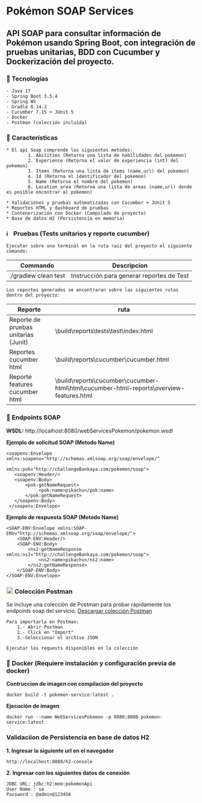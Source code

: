 # Pokémon SOAP Services

## API SOAP para consultar información de Pokémon usando Spring Boot, con integración de pruebas unitarias, BDD con Cucumber y Dockerización del proyecto.

### 📌 Tecnologías
    
    - Java 17
    - Spring Boot 3.5.4
    - Spring WS
    - Gradle 8.14.3
    - Cucumber 7.15 + JUnit 5
    - Docker
    - Postman (colección incluida)

### 🚀 Características

    * El api Soap comprende los siguientes metodos:
            1. Abilities (Retorna una lista de habilidades del pokemon)
            2. Experience (Retorna el valor de experiencia (int) del pokemon)
            3. Items (Retorna una lista de items (name,url) del pokemon)
            4. Id (Retorna el identificador del pokemon)
            5. Name (Retorna el nombre del pokemon)
            6. Location_area (Retorna una lista de areas (name,url) donde es posible encontrar al pokemon)

    * Validaciones y pruebas automatizadas con Cucumber + JUnit 5
    * Reportes HTML y dashboard de pruebas
    * Contenerización con Docker (Compilado de proyecto)
    * Base de datos H2 (Persistencia en memoria)

### <img width="15" height="15" alt="image" src="https://github.com/user-attachments/assets/5f9f5f7f-489a-4991-969b-bcedb72c2c7c" />  Pruebas (Tests unitarios y reporte cucumber)
    
    Ejecutar sobre una terminal en la ruta raiz del proyecto el siguiente comando:

| Commando | Descripcion |
| --- | --- |
| ./gradlew clean test | Instrucción para generar reportes de Test |            

    Los reportes generados se encontraran sobre las siguientes rutas dentro del proyecto:

    
| Reporte | ruta |
| --- | --- |
|Reporte de pruebas unitarias (Junit)| \build\reports\tests\test\index.html |     
|Reportes cucumber html|\build\reports\cucumber\cucumber.html|
|Reporte features cucumber html |\build\reports\cucumber\cucumber-html\html\cucumber-html-reports\overview-features.html|

### 📡 Endpoints SOAP

**WSDL:**
    http://localhost:8080/webServicesPokemon/pokemon.wsdl

**Ejemplo de solicitud SOAP (Metodo Name)**

    <soapenv:Envelope xmlns:soapenv="http://schemas.xmlsoap.org/soap/envelope/"
                      xmlns:pok="http://challengeBankaya.com/pokemon/soap">
       <soapenv:Header/>
       <soapenv:Body>
           <pok:getNameRequest>
                <pok:name>pikachu</pok:name>
           </pok:getNameRequest>
       </soapenv:Body>
     </soapenv:Envelope>

**Ejemplo de respuesta SOAP (Metodo Name)**

    <SOAP-ENV:Envelope xmlns:SOAP-ENV="http://schemas.xmlsoap.org/soap/envelope/">
        <SOAP-ENV:Header/>
        <SOAP-ENV:Body>
            <ns2:getNameResponse xmlns:ns2="http://challengeBankaya.com/pokemon/soap">
                <ns2:name>pikachu</ns2:name>
            </ns2:getNameResponse>
        </SOAP-ENV:Body>
    </SOAP-ENV:Envelope>

    
### <img width="18" height="18" alt="Postman" src="https://github.com/user-attachments/assets/efb4b6d0-36b6-4ac2-bab7-9c48232297fc" /> **Colección Postman**

   Se incluye una colección de Postman para probar rápidamente los endpoints soap del servicio.
        [Descargar colección Postman](postman/Pokemon-Service.postman_collection.json) 

    Para importarla en Postman:
        1.- Abrir Postman
        2.- Click en "Import"
        3.-Seleccionar el archivo JSON
    
    Ejecutar los requests disponibles en la colección

### 🐳 Docker (Requiere instalación y configuración previa de docker)

**Contruccion de imagen con compilacion del proyecto**
    
    docker build -t pokemon-service:latest .

**Ejecución de imagen**

    docker run --name WebServicesPokemon -p 8080:8080 pokemon-service:latest

        
### Validaciíon de Persistencia en base de datos H2

**1. Ingresar la siguiente url en el navegador**
    
    http://localhost:8080/h2-console

**2. Ingresar con los siguientes datos de conexión**

    JDBC URL: jdbc:h2:mem:pokemonApi
	User Name : sa
	Password : @admin@123456
    
    
    
